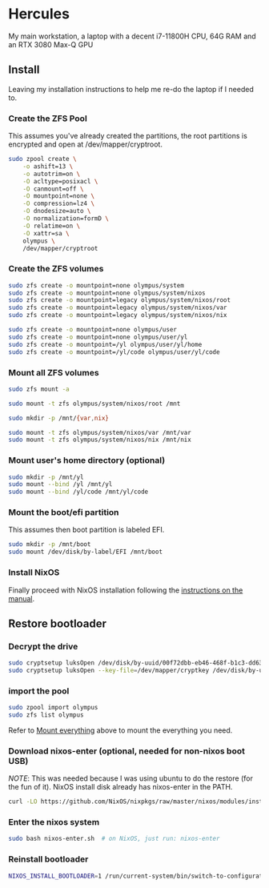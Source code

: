 # Hercules

My main workstation, a laptop with a decent i7-11800H CPU, 64G RAM and an RTX 3080 Max-Q GPU

## Install

Leaving my installation instructions to help me re-do the laptop if I needed to.

### Create the ZFS Pool

This assumes you've already created the partitions, the root partitions is
encrypted and open at /dev/mapper/cryptroot.

```bash
sudo zpool create \
    -o ashift=13 \
    -o autotrim=on \
    -O acltype=posixacl \
    -O canmount=off \
    -O mountpoint=none \
    -O compression=lz4 \
    -O dnodesize=auto \
    -O normalization=formD \
    -O relatime=on \
    -O xattr=sa \
    olympus \
    /dev/mapper/cryptroot
```

### Create the ZFS volumes

```bash
sudo zfs create -o mountpoint=none olympus/system
sudo zfs create -o mountpoint=none olympus/system/nixos
sudo zfs create -o mountpoint=legacy olympus/system/nixos/root
sudo zfs create -o mountpoint=legacy olympus/system/nixos/var
sudo zfs create -o mountpoint=legacy olympus/system/nixos/nix

sudo zfs create -o mountpoint=none olympus/user
sudo zfs create -o mountpoint=none olympus/user/yl
sudo zfs create -o mountpoint=/yl olympus/user/yl/home
sudo zfs create -o mountpoint=/yl/code olympus/user/yl/code
```

### Mount all ZFS volumes

```bash
sudo zfs mount -a

sudo mount -t zfs olympus/system/nixos/root /mnt

sudo mkdir -p /mnt/{var,nix}

sudo mount -t zfs olympus/system/nixos/var /mnt/var
sudo mount -t zfs olympus/system/nixos/nix /mnt/nix
```

### Mount user's home directory (optional)

```bash
sudo mkdir -p /mnt/yl
sudo mount --bind /yl /mnt/yl
sudo mount --bind /yl/code /mnt/yl/code
```

### Mount the boot/efi partition

This assumes then boot partition is labeled EFI.

```bash
sudo mkdir -p /mnt/boot
sudo mount /dev/disk/by-label/EFI /mnt/boot
```

### Install NixOS

Finally proceed with NixOS installation following the [instructions on the manual][nixos-manual-install].

## Restore bootloader

### Decrypt the drive

```bash
sudo cryptsetup luksOpen /dev/disk/by-uuid/00f72dbb-eb46-468f-b1c3-dd63adc542f0 cryptkey
sudo cryptsetup luksOpen --key-file=/dev/mapper/cryptkey /dev/disk/by-uuid/5f4422ca-eb45-4532-931b-63225c2143d5 cryptroot
```

### import the pool

```bash
sudo zpool import olympus
sudo zfs list olympus
```

Refer to [Mount everything](#mount-everything) above to mount the everything you need.

### Download nixos-enter (optional, needed for non-nixos boot USB)

*NOTE*: This was needed because I was using ubuntu to do the restore (for the
fun of it). NixOS install disk already has nixos-enter in the PATH.

```bash
curl -LO https://github.com/NixOS/nixpkgs/raw/master/nixos/modules/installer/tools/nixos-enter.sh
```

### Enter the nixos system

```bash
sudo bash nixos-enter.sh  # on NixOS, just run: nixos-enter
```

### Reinstall bootloader

```bash
NIXOS_INSTALL_BOOTLOADER=1 /run/current-system/bin/switch-to-configuration boot
```

[nixos-manual-install]: https://nixos.org/manual/nixos/stable/#sec-installation

